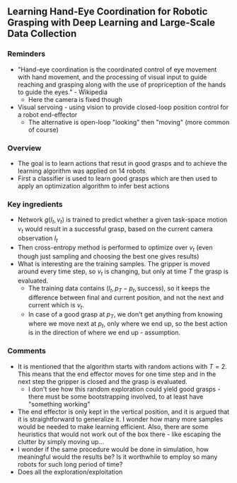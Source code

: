 ## Learning Hand-Eye Coordination for Robotic Grasping with Deep Learning and Large-Scale Data Collection

### Reminders
- "Hand-eye coordination is the coordinated control of eye movement with hand movement, and the processing of visual input to guide reaching and grasping along with the use of propriception of the hands to guide the eyes." - Wikipedia
    - Here the camera is fixed though
- Visual servoing - using vision to provide closed-loop position control for a robot end-effector
    - The alternative is open-loop "looking" then "moving" (more common of course)

### Overview
- The goal is to learn actions that resut in good grasps and to achieve the learning algorithm was applied on 14 robots
- First a classifier is used to learn good grasps which are then used to apply an optimization algorithm to infer best actions

### Key ingredients
- Network $g(I_t, v_t)$ is trained to predict whether a given task-space motion $v_t$ would result in a successful grasp, based on the current camera observation $I_t$
- Then cross-entropy method is performed to optimize over $v_t$ (even though just sampling and choosing the best one gives results)
- What is interesting are the training samples. The gripper is moved around every time step, so $v_t$ is changing, but only at time $T$ the grasp is evaluated.
    - The training data contains $(I_t, p_T - p_t, \text{success})$, so it keeps the difference between final and current position, and not the next and current which is $v_t$.
    - In case of a good grasp at $p_T$, we don't get anything from knowing where we move next at $p_t$, only where we end up, so the best action is in the direction of where we end up - assumption.

### Comments
- It is mentioned that the algorithm starts with random actions with $T = 2$. This means that the end effector moves for one time step and in the next step the gripper is closed and the grasp is evaluated. 
    - I don't see how this random exploration could yield good grasps - there must be some bootstrapping involved, to at least have "something working"
- The end effector is only kept in the vertical position, and it is argued that it is straightforward to generalize it. I wonder how many more samples would be needed to make learning efficient. Also, there are some heuristics that would not work out of the box there - like escaping the clutter by simply moving up...
- I wonder if the same procedure would be done in simulation, how meaningful would the results be? Is it worthwhile to employ so many robots for such long period of time?
- Does all the exploration/exploitation 